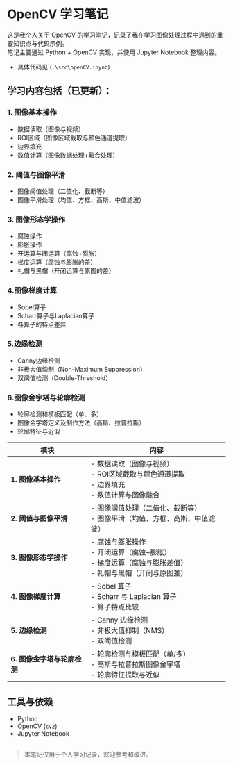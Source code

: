 # OpenCV 学习笔记

这是我个人关于 OpenCV 的学习笔记，记录了我在学习图像处理过程中遇到的重要知识点与代码示例。  
笔记主要通过 Python + OpenCV 实现，并使用 Jupyter Notebook 整理内容。

- 具体代码见 (`.\src\openCV.ipynb`)

## 学习内容包括（已更新）：

### 1. 图像基本操作
- 数据读取（图像与视频）
- ROI区域（图像区域截取与颜色通道提取）
- 边界填充
- 数值计算（图像数据处理+融合处理）

### 2. 阈值与图像平滑
- 图像阈值处理（二值化、截断等）
- 图像平滑处理（均值、方框、高斯、中值滤波）

### 3. 图像形态学操作
- 腐蚀操作
- 膨胀操作
- 开运算与闭运算（腐蚀+膨胀）
- 梯度运算（腐蚀与膨胀的差）
- 礼帽与黑帽（开闭运算与原图的差）

### 4.图像梯度计算
- Sobel算子
- Scharr算子与Laplacian算子
- 各算子的特点差异

### 5.边缘检测
- Canny边缘检测
- 非极大值抑制（Non-Maximum Suppression）
- 双阈值检测（Double-Threshold）

### 6.图像金字塔与轮廓检测
- 轮廓检测和模板匹配（单、多）
- 图像金字塔定义及制作方法（高斯、拉普拉斯）
- 轮廓特征与近似

| 模块                | 内容                                                               |
| ----------------- | ---------------------------------------------------------------- |
| **1. 图像基本操作**     | - 数据读取（图像与视频）<br>- ROI区域截取与颜色通道提取<br>- 边界填充<br>- 数值计算与图像融合       |
| **2. 阈值与图像平滑**    | - 图像阈值处理（二值化、截断等）<br>- 图像平滑（均值、方框、高斯、中值滤波）                       |
| **3. 图像形态学操作**    | - 腐蚀与膨胀操作<br>- 开闭运算（腐蚀+膨胀）<br>- 梯度运算（腐蚀与膨胀差值）<br>- 礼帽与黑帽（开闭与原图差） |
| **4. 图像梯度计算**     | - Sobel 算子<br>- Scharr 与 Laplacian 算子<br>- 算子特点比较                |
| **5. 边缘检测**       | - Canny 边缘检测<br>- 非极大值抑制（NMS）<br>- 双阈值检测                         |
| **6. 图像金字塔与轮廓检测** | - 轮廓检测与模板匹配（单/多）<br>- 高斯与拉普拉斯图像金字塔<br>- 轮廓特征提取与近似             |


## 工具与依赖

- Python
- OpenCV (`cv2`)
- Jupyter Notebook

##
> 本笔记仅用于个人学习记录，欢迎参考和改进。
